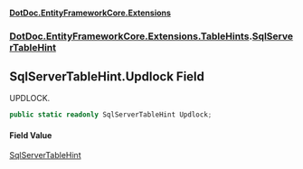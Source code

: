 #### [DotDoc\.EntityFrameworkCore\.Extensions](Home.md 'Home')
### [DotDoc\.EntityFrameworkCore\.Extensions\.TableHints](DotDoc.EntityFrameworkCore.Extensions.TableHints.md 'DotDoc\.EntityFrameworkCore\.Extensions\.TableHints').[SqlServerTableHint](SqlServerTableHint.md 'DotDoc\.EntityFrameworkCore\.Extensions\.TableHints\.SqlServerTableHint')

## SqlServerTableHint\.Updlock Field

UPDLOCK\.

```csharp
public static readonly SqlServerTableHint Updlock;
```

#### Field Value
[SqlServerTableHint](SqlServerTableHint.md 'DotDoc\.EntityFrameworkCore\.Extensions\.TableHints\.SqlServerTableHint')